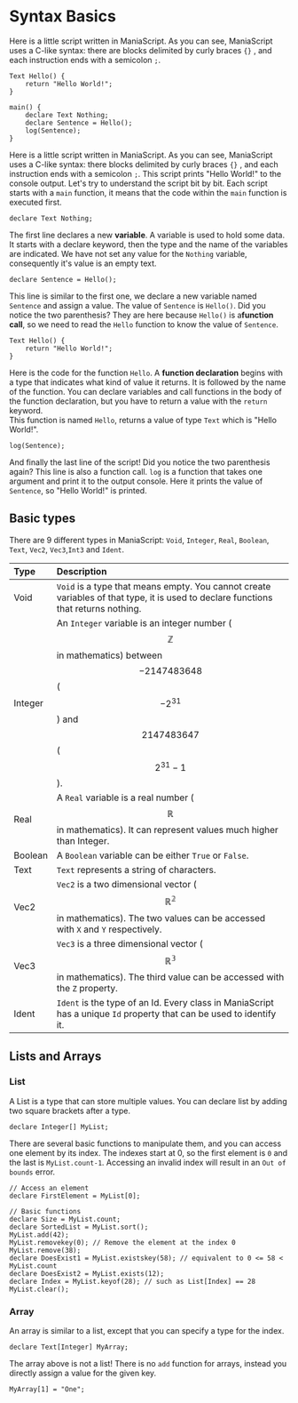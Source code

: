 # Syntax Basics


Here is a little script written in ManiaScript. As you can see, ManiaScript uses a C-like syntax: there are blocks delimited by curly braces `{}` , and each instruction ends with a semicolon `;`.

```maniascript
Text Hello() {
    return "Hello World!";
}

main() {
    declare Text Nothing;
    declare Sentence = Hello();
    log(Sentence);
}
```

Here is a little script written in ManiaScript. As you can see, ManiaScript uses a C-like syntax: there blocks delimited by curly braces `{}` , and each instruction ends with a semicolon `;`.
This script prints "Hello World!" to the console output. Let's try to understand the script bit by bit. Each script starts with a `main` function, it means that the code within the `main` function is executed first.

```maniascript
declare Text Nothing;
```

The first line declares a new **variable**. A variable is used to hold some data. It starts with a declare keyword, then the type and the name of the variables are indicated. We have not set any value for the `Nothing` variable, consequently it's value is an empty text.

```maniascript
declare Sentence = Hello();
```

This line is similar  to the first one, we declare a new variable named `Sentence` and assign a value. The value of `Sentence` is `Hello()`. Did you notice the two parenthesis? They are here because `Hello()` is a**function call**, so we need to read the `Hello` function to know the value of `Sentence`.

```maniascript
Text Hello() {
    return "Hello World!";
}
```

Here is the code for the function `Hello`.
A **function declaration** begins with a type that indicates what kind of value it returns. It is followed by the name of the function. You can declare variables and call functions in the body of the function declaration, but you have to return a value with the `return` keyword.  
This function is named `Hello`, returns a value of type `Text` which is "Hello World!".

```maniascript
log(Sentence);
```

And finally the last line of the script!
Did you notice the two parenthesis again? This line is also a function call.
`log` is a function that takes one argument and print it to the output console. Here it prints the value of `Sentence`, so "Hello World!" is printed.

## Basic types

There are 9 different types in ManiaScript: `Void`, `Integer`, `Real`, `Boolean`, `Text`, `Vec2`, `Vec3`,`Int3` and `Ident`.

| Type | Description |
| :--- | :--- |
| Void | `Void` is a type that means empty. You cannot create variables of that type, it is used to declare functions that returns nothing. |
| Integer | An `Integer` variable is an integer number \($$\mathbb{Z}$$ in mathematics\) between $$-2147483648$$ \($$-2^{31}$$\) and $$2147483647$$\($$2^{31}-1$$\). |
| Real | A `Real` variable is a real number \($$\mathbb{R}$$ in mathematics\). It can represent values much higher than Integer. |
| Boolean | A `Boolean` variable can be either `True` or `False`. |
| Text | `Text` represents a string of characters. |
| Vec2 | `Vec2` is a two dimensional vector \($$\mathbb{R^2}$$ in mathematics\). The two values can be accessed with `X` and `Y` respectively. |
| Vec3 | `Vec3` is a three dimensional vector \($$\mathbb{R^3}$$ in mathematics\). The third value can be accessed with the `Z` property. |
| Ident | `Ident` is the type of an Id. Every class in ManiaScript has a unique `Id` property that can be used to identify it. |

## Lists and Arrays

### List

A List is a type that can store multiple values. You can declare list by adding two square brackets after a type.

```maniascript
declare Integer[] MyList;
```

There are several basic functions to manipulate them, and you can access one element by its index. The indexes start at 0, so the first element is `0` and the last is `MyList.count-1`. Accessing an invalid index will result in an `Out of bounds` error.

```maniascript
// Access an element
declare FirstElement = MyList[0];

// Basic functions
declare Size = MyList.count;
declare SortedList = MyList.sort();
MyList.add(42);
MyList.removekey(0); // Remove the element at the index 0
MyList.remove(38);
declare DoesExist1 = MyList.existskey(58); // equivalent to 0 <= 58 <  MyList.count
declare DoesExist2 = MyList.exists(12);
declare Index = MyList.keyof(28); // such as List[Index] == 28
MyList.clear();
```

### Array

An array is similar to a list, except that you can specify a type for the index.

```maniascript
declare Text[Integer] MyArray;
```

The array above is not a list! There is no `add` function for arrays, instead you directly assign a value for the given key.

```maniascript
MyArray[1] = "One";
```



